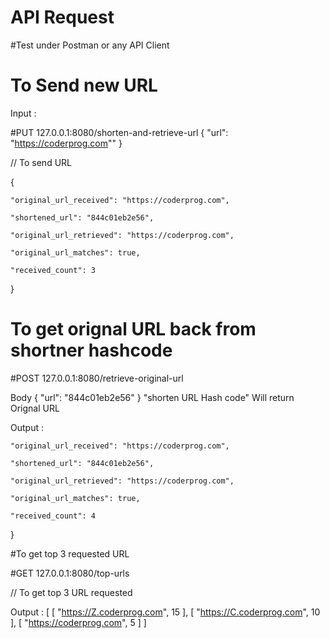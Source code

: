 # API Request 
#Test under Postman or any API Client
# To Send new URL 

Input : 

#PUT  127.0.0.1:8080/shorten-and-retrieve-url  { "url": "https://coderprog.com"" } 

// To send URL

{

    "original_url_received": "https://coderprog.com",
    
    "shortened_url": "844c01eb2e56",
    
    "original_url_retrieved": "https://coderprog.com",
    
    "original_url_matches": true,
    
    "received_count": 3
    
}
 
# To get orignal URL back from shortner hashcode 

#POST 127.0.0.1:8080/retrieve-original-url  

Body { "url": "844c01eb2e56" }          "shorten URL Hash code"  Will return Orignal URL 

Output : 

    "original_url_received": "https://coderprog.com",
    
    "shortened_url": "844c01eb2e56",
    
    "original_url_retrieved": "https://coderprog.com",
    
    "original_url_matches": true,
    
    "received_count": 4
    
}

#To get top 3 requested URL 

#GET 127.0.0.1:8080/top-urls                             

// To get top 3 URL requested 

Output : [
    [
        "https://Z.coderprog.com",
        15
    ],
    [
        "https://C.coderprog.com",
        10
    ],
    [
        "https://coderprog.com",
        5
    ]
]
